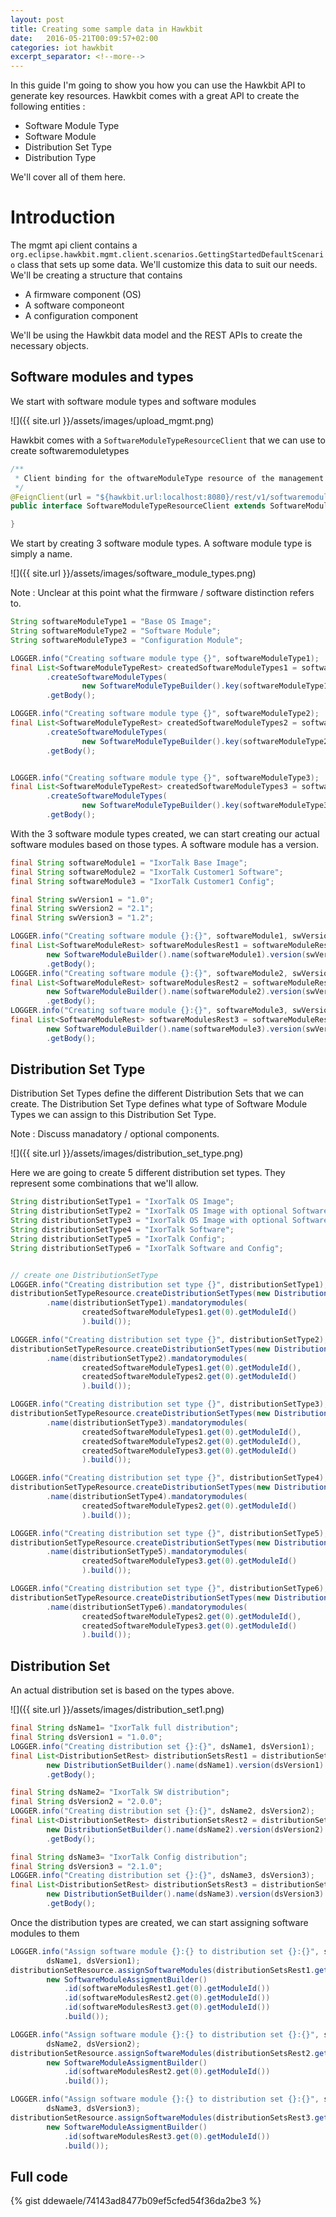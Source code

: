 ```yaml
---
layout: post
title: Creating some sample data in Hawkbit
date:   2016-05-21T00:09:57+02:00
categories: iot hawkbit
excerpt_separator: <!--more-->
---
```

In this guide I'm going to show you how you can use the Hawkbit API to generate key resources. Hawkbit comes with a great API to create the following entities :

- Software Module Type
- Software Module
- Distribution Set Type
- Distribution Type

We'll cover all of them here.

<!--more-->

# Introduction

The mgmt api client contains a `org.eclipse.hawkbit.mgmt.client.scenarios.GettingStartedDefaultScenario` class that sets up some data. We'll customize this data to suit our needs. We'll be creating a structure that contains

- A firmware component (OS)
- A software componeont
- A configuration component

We'll be using the Hawkbit data model and the REST APIs to create the necessary objects.

## Software modules and types

We start with software module types and software modules

![]({{ site.url }}/assets/images/upload_mgmt.png)

Hawkbit comes with a `SoftwareModuleTypeResourceClient` that we can use to create softwaremoduletypes

```java
/**
 * Client binding for the oftwareModuleType resource of the management API.
 */
@FeignClient(url = "${hawkbit.url:localhost:8080}/rest/v1/softwaremoduletypes")
public interface SoftwareModuleTypeResourceClient extends SoftwareModuleTypeRestApi {

}
```

We start by creating 3 software module types. A software module type is simply a name.

![]({{ site.url }}/assets/images/software_module_types.png)

Note : Unclear at this point what the firmware / software distinction refers to.

```java
String softwareModuleType1 = "Base OS Image";
String softwareModuleType2 = "Software Module";
String softwareModuleType3 = "Configuration Module";

LOGGER.info("Creating software module type {}", softwareModuleType1);
final List<SoftwareModuleTypeRest> createdSoftwareModuleTypes1 = softwareModuleTypeResource
        .createSoftwareModuleTypes(
        		new SoftwareModuleTypeBuilder().key(softwareModuleType1).name(softwareModuleType1).maxAssignments(1).build())
        .getBody();

LOGGER.info("Creating software module type {}", softwareModuleType2);
final List<SoftwareModuleTypeRest> createdSoftwareModuleTypes2 = softwareModuleTypeResource
        .createSoftwareModuleTypes(
        		new SoftwareModuleTypeBuilder().key(softwareModuleType2).name(softwareModuleType2).maxAssignments(1).build())
        .getBody();


LOGGER.info("Creating software module type {}", softwareModuleType3);
final List<SoftwareModuleTypeRest> createdSoftwareModuleTypes3 = softwareModuleTypeResource
        .createSoftwareModuleTypes(
        		new SoftwareModuleTypeBuilder().key(softwareModuleType3).name(softwareModuleType3).maxAssignments(1).build())
        .getBody();
```

With the 3 software module types created, we can start creating our actual software modules based on those types.
A software module has a version.

```java
final String softwareModule1 = "IxorTalk Base Image";
final String softwareModule2 = "IxorTalk Customer1 Software";
final String softwareModule3 = "IxorTalk Customer1 Config";

final String swVersion1 = "1.0";
final String swVersion2 = "2.1";
final String swVersion3 = "1.2";

LOGGER.info("Creating software module {}:{}", softwareModule1, swVersion1);
final List<SoftwareModuleRest> softwareModulesRest1 = softwareModuleResource.createSoftwareModules(
        new SoftwareModuleBuilder().name(softwareModule1).version(swVersion1).type(softwareModuleType1).build())
        .getBody();
LOGGER.info("Creating software module {}:{}", softwareModule2, swVersion2);
final List<SoftwareModuleRest> softwareModulesRest2 = softwareModuleResource.createSoftwareModules(
        new SoftwareModuleBuilder().name(softwareModule2).version(swVersion2).type(softwareModuleType2).build())
        .getBody();
LOGGER.info("Creating software module {}:{}", softwareModule3, swVersion3);
final List<SoftwareModuleRest> softwareModulesRest3 = softwareModuleResource.createSoftwareModules(
        new SoftwareModuleBuilder().name(softwareModule3).version(swVersion3).type(softwareModuleType3).build())
        .getBody();
```


## Distribution Set Type

Distribution Set Types define the different Distribution Sets that we can create.
The Distribution Set Type defines what type of Software Module Types we can assign to this Distribution Set Type.

Note : Discuss manadatory / optional components.

![]({{ site.url }}/assets/images/distribution_set_type.png)

Here we are going to create 5 different distribution set types. They represent some combinations that we'll allow.

```java
String distributionSetType1 = "IxorTalk OS Image";
String distributionSetType2 = "IxorTalk OS Image with optional Software";
String distributionSetType3 = "IxorTalk OS Image with optional Software / Config";
String distributionSetType4 = "IxorTalk Software";
String distributionSetType5 = "IxorTalk Config";
String distributionSetType6 = "IxorTalk Software and Config";


// create one DistributionSetType
LOGGER.info("Creating distribution set type {}", distributionSetType1);
distributionSetTypeResource.createDistributionSetTypes(new DistributionSetTypeBuilder().key(distributionSetType1)
        .name(distributionSetType1).mandatorymodules(
        		createdSoftwareModuleTypes1.get(0).getModuleId()
        		).build());

LOGGER.info("Creating distribution set type {}", distributionSetType2);
distributionSetTypeResource.createDistributionSetTypes(new DistributionSetTypeBuilder().key(distributionSetType2)
        .name(distributionSetType2).mandatorymodules(
        		createdSoftwareModuleTypes1.get(0).getModuleId(),
        		createdSoftwareModuleTypes2.get(0).getModuleId()
        		).build());

LOGGER.info("Creating distribution set type {}", distributionSetType3);
distributionSetTypeResource.createDistributionSetTypes(new DistributionSetTypeBuilder().key(distributionSetType3)
        .name(distributionSetType3).mandatorymodules(
        		createdSoftwareModuleTypes1.get(0).getModuleId(),
        		createdSoftwareModuleTypes2.get(0).getModuleId(),
        		createdSoftwareModuleTypes3.get(0).getModuleId()
        		).build());

LOGGER.info("Creating distribution set type {}", distributionSetType4);
distributionSetTypeResource.createDistributionSetTypes(new DistributionSetTypeBuilder().key(distributionSetType4)
        .name(distributionSetType4).mandatorymodules(
        		createdSoftwareModuleTypes2.get(0).getModuleId()
        		).build());

LOGGER.info("Creating distribution set type {}", distributionSetType5);
distributionSetTypeResource.createDistributionSetTypes(new DistributionSetTypeBuilder().key(distributionSetType5)
        .name(distributionSetType5).mandatorymodules(
        		createdSoftwareModuleTypes3.get(0).getModuleId()
        		).build());

LOGGER.info("Creating distribution set type {}", distributionSetType6);
distributionSetTypeResource.createDistributionSetTypes(new DistributionSetTypeBuilder().key(distributionSetType6)
        .name(distributionSetType6).mandatorymodules(
        		createdSoftwareModuleTypes2.get(0).getModuleId(),
        		createdSoftwareModuleTypes3.get(0).getModuleId()
        		).build());
```


## Distribution Set

An actual distribution set is based on the types above.

![]({{ site.url }}/assets/images/distribution_set1.png)

```java
final String dsName1= "IxorTalk full distribution";
final String dsVersion1 = "1.0.0";
LOGGER.info("Creating distribution set {}:{}", dsName1, dsVersion1);
final List<DistributionSetRest> distributionSetsRest1 = distributionSetResource.createDistributionSets(
        new DistributionSetBuilder().name(dsName1).version(dsVersion1).type(distributionSetType3).build())
        .getBody();

final String dsName2= "IxorTalk SW distribution";
final String dsVersion2 = "2.0.0";
LOGGER.info("Creating distribution set {}:{}", dsName2, dsVersion2);
final List<DistributionSetRest> distributionSetsRest2 = distributionSetResource.createDistributionSets(
        new DistributionSetBuilder().name(dsName2).version(dsVersion2).type(distributionSetType4).build())
        .getBody();

final String dsName3= "IxorTalk Config distribution";
final String dsVersion3 = "2.1.0";
LOGGER.info("Creating distribution set {}:{}", dsName3, dsVersion3);
final List<DistributionSetRest> distributionSetsRest3 = distributionSetResource.createDistributionSets(
        new DistributionSetBuilder().name(dsName3).version(dsVersion3).type(distributionSetType5).build())
        .getBody();
```

Once the distribution types are created, we can start assigning software modules to them

```java
LOGGER.info("Assign software module {}:{} to distribution set {}:{}", softwareModule1, swVersion1,
        dsName1, dsVersion1);
distributionSetResource.assignSoftwareModules(distributionSetsRest1.get(0).getDsId(),
        new SoftwareModuleAssigmentBuilder()
			.id(softwareModulesRest1.get(0).getModuleId())
			.id(softwareModulesRest2.get(0).getModuleId())
	        .id(softwareModulesRest3.get(0).getModuleId())
			.build());

LOGGER.info("Assign software module {}:{} to distribution set {}:{}", softwareModule2, swVersion2,
		dsName2, dsVersion2);
distributionSetResource.assignSoftwareModules(distributionSetsRest2.get(0).getDsId(),
        new SoftwareModuleAssigmentBuilder()
			.id(softwareModulesRest2.get(0).getModuleId())
			.build());

LOGGER.info("Assign software module {}:{} to distribution set {}:{}", softwareModule3, swVersion3,
		dsName3, dsVersion3);
distributionSetResource.assignSoftwareModules(distributionSetsRest3.get(0).getDsId(),
        new SoftwareModuleAssigmentBuilder()
	        .id(softwareModulesRest3.get(0).getModuleId())
			.build());
```


## Full code


{% gist ddewaele/74143ad8477b09ef5cfed54f36da2be3 %}